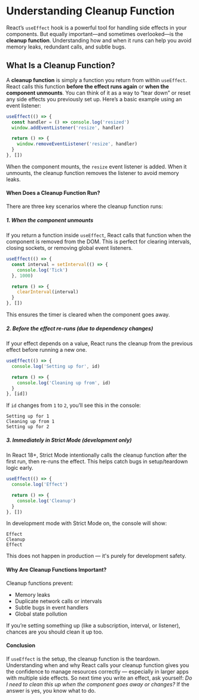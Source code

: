 # Understanding Cleanup Function

React’s `useEffect` hook is a powerful tool for handling side effects in your components. But equally important—and sometimes overlooked—is the **cleanup function**. Understanding how and when it runs can help you avoid memory leaks, redundant calls, and subtle bugs.

## What Is a Cleanup Function?

A **cleanup function** is simply a function you return from within `useEffect`. React calls this function **before the effect runs again** or **when the component unmounts**. You can think of it as a way to “tear down” or reset any side effects you previously set up. Here’s a basic example using an event listener:

```jsx
useEffect(() => {
  const handler = () => console.log('resized')
  window.addEventListener('resize', handler)

  return () => {
    window.removeEventListener('resize', handler)
  }
}, [])
```

When the component mounts, the `resize` event listener is added. When it unmounts, the cleanup function removes the listener to avoid memory leaks.

#### When Does a Cleanup Function Run?

There are three key scenarios where the cleanup function runs:

##### 1. When the component unmounts

If you return a function inside `useEffect`, React calls that function when the component is removed from the DOM. This is perfect for clearing intervals, closing sockets, or removing global event listeners.

```jsx
useEffect(() => {
  const interval = setInterval(() => {
    console.log('Tick')
  }, 1000)

  return () => {
    clearInterval(interval)
  }
}, [])
```

This ensures the timer is cleared when the component goes away.

##### 2. Before the effect re-runs (due to dependency changes)

If your effect depends on a value, React runs the cleanup from the previous effect before running a new one.

```jsx
useEffect(() => {
  console.log('Setting up for', id)

  return () => {
    console.log('Cleaning up from', id)
  }
}, [id])
```

If `id` changes from `1` to `2`, you’ll see this in the console:

```
Setting up for 1
Cleaning up from 1
Setting up for 2
```

##### 3. Immediately in Strict Mode (development only)

In React 18+, Strict Mode intentionally calls the cleanup function after the first run, then re-runs the effect. This helps catch bugs in setup/teardown logic early.

```jsx
useEffect(() => {
  console.log('Effect')

  return () => {
    console.log('Cleanup')
  }
}, [])
```

In development mode with Strict Mode on, the console will show:

```
Effect
Cleanup
Effect
```

This does not happen in production — it's purely for development safety.

#### Why Are Cleanup Functions Important?

Cleanup functions prevent:

- Memory leaks
- Duplicate network calls or intervals
- Subtle bugs in event handlers
- Global state pollution

If you’re setting something up (like a subscription, interval, or listener), chances are you should clean it up too.

#### Conclusion

If `useEffect` is the setup, the cleanup function is the teardown. Understanding when and why React calls your cleanup function gives you the confidence to manage resources correctly — especially in larger apps with multiple side effects. So next time you write an effect, ask yourself: _Do I need to clean this up when the component goes away or changes?_ If the answer is yes, you know what to do.

